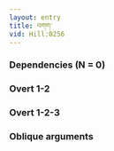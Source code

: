 ```yaml
---
layout: entry
title: བགག་
vid: Hill:0256
---
```

### Dependencies (N = 0)


### Overt 1-2


### Overt 1-2-3


### Oblique arguments
